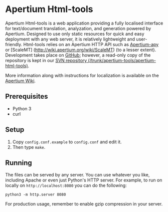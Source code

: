 Apertium Html-tools
====================

Apertium Html-tools is a web application providing a fully localised interface for text/document translation, analyzation, and generation powered by Apertium. Designed to use only static resources for quick and easy deployment with any web server, it is relatively lightweight and user-friendly. Html-tools relies on an Apertium HTTP API such as [Apertium-apy](http://wiki.apertium.org/wiki/Apertium-apy) or [ScaleMT] (http://wiki.apertium.org/wiki/ScaleMT) (to a lesser extent). Development takes place on [GitHub](https://github.com/goavki/apertium-html-tools); however, a read-only copy of the repository is kept in our [SVN repository (/trunk/apertium-tools/apertium-html-tools)](https://svn.code.sf.net/p/apertium/svn/trunk/apertium-tools/apertium-html-tools/).

More information along with instructions for localization is available on the [Apertium Wiki](http://wiki.apertium.org/wiki/Apertium-html-tools).

Prerequisites
----------------
* Python 3
* curl

Setup
-------
1. Copy `config.conf.example` to `config.conf` and edit it.
2. Then type `make`.

Running
----------
The files can be served by any server. You can use whatever you like,
including Apache or even just Python's HTTP server. For example, to
run on locally on `http://localhost:8080` you can do the following:

    python3 -m http.server 8080

For production usage, remember to enable gzip compression in your
server.
